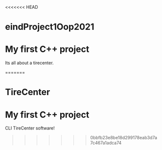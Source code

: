 <<<<<<< HEAD
# eindProject1Oop2021

# My first C++ project
Its all about a tirecenter. 





=======
# TireCenter

# My first C++ project
CLI TireCenter software!





>>>>>>> 0bbfb23e8be18d299178eab3d7a7c467a1adca74
